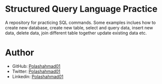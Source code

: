 # **Structured Query Language Practice**

A repository for practicing SQL commands. Some examples inclues how to create new database, create new table, select and query data, insert new data, delete data, join different table together update existing data etc.

# Author

- GitHub: [Polashahmad01](https://github.com/polashahmad01)
- Twitter: [Polashahmad01](https://twitter.com/polashahmad01)
- Linkedin: [Polashahmad01](https://www.linkedin.com/in/polashahmad01/)
